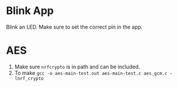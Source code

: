 Blink App
=========

Blink an LED. Make sure to set the correct pin in the app.

AES
===

1. Make sure `nrfcrypto` is in path and can be included. 
2. To make `gcc -o aes-main-test.out aes-main-test.c aes_gcm.c -lnrf_crypto`

